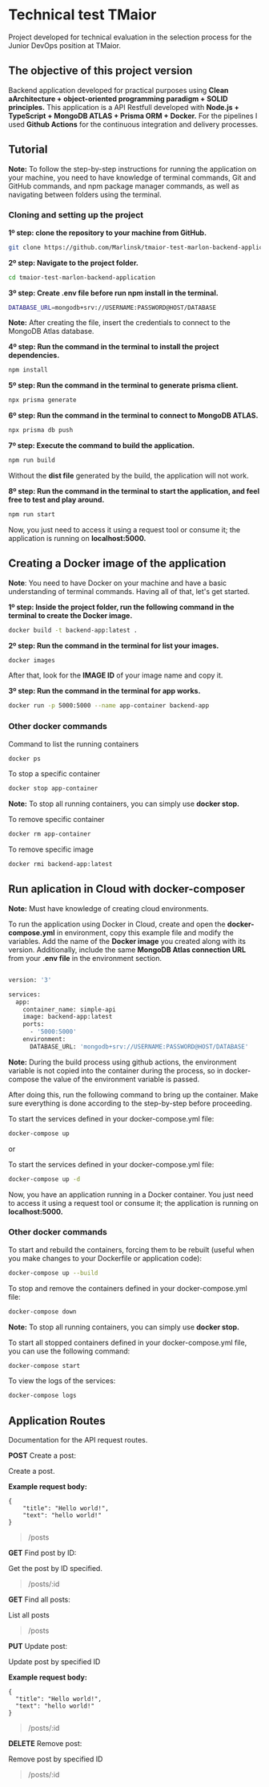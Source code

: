 # Technical test TMaior
Project developed for technical evaluation in the selection process for the Junior DevOps position at TMaior.

## The objective of this project version
Backend application developed for practical purposes using **Clean aArchitecture + object-oriented programming paradigm + SOLID principles.** This application is a API Restfull developed with **Node.js + TypeScript + MongoDB ATLAS + Prisma ORM + Docker.** For the pipelines I used **Github Actions** for the continuous integration and delivery processes.

## Tutorial
**Note:** To follow the step-by-step instructions for running the application on your machine, you need to have knowledge of terminal commands, Git and GitHub commands, and npm package manager commands, as well as navigating between folders using the terminal.

### Cloning and setting up the project
**1º step: clone the repository to your machine from GitHub.**
```bash
git clone https://github.com/Marlinsk/tmaior-test-marlon-backend-application.git
```

**2º step: Navigate to the project folder.**
```bash
cd tmaior-test-marlon-backend-application
```

**3º step: Create .env file before run npm install in the terminal.**
```bash
DATABASE_URL=mongodb+srv://USERNAME:PASSWORD@HOST/DATABASE
```
**Note:** After creating the file, insert the credentials to connect to the MongoDB Atlas database. 

**4º step: Run the command in the terminal to install the project dependencies.**
```bash
npm install
```

**5º step: Run the command in the terminal to generate prisma client.**
```bash
npx prisma generate
```

**6º step: Run the command in the terminal to connect to MongoDB ATLAS.**
```bash
npx prisma db push
```

**7º step: Execute the command to build the application.**
```bash
npm run build
```
Without the **dist file** generated by the build, the application will not work.

**8º step: Run the command in the terminal to start the application, and feel free to test and play around.**
```bash
npm run start
```

Now, you just need to access it using a request tool or consume it; the application is running on **localhost:5000.**

## Creating a Docker image of the application
**Note**: You need to have Docker on your machine and have a basic understanding of terminal commands. Having all of that, let's get started.

**1º step: Inside the project folder, run the following command in the terminal to create the Docker image.**
```bash
docker build -t backend-app:latest .
```

**2º step: Run the command in the terminal for list your images.**
```bash
docker images
```
After that, look for the **IMAGE ID** of your image name and copy it.

**3º step: Run the command in the terminal for app works.**
```bash
docker run -p 5000:5000 --name app-container backend-app
```

### Other docker commands
Command to list the running containers
```bash
docker ps
```

To stop a specific container
```bash
docker stop app-container
```
**Note:** To stop all running containers, you can simply use **docker stop.**

To remove specific container
```bash
docker rm app-container
```

To remove specific image
```bash
docker rmi backend-app:latest
```

## Run aplication in Cloud with docker-composer
**Note:** Must have knowledge of creating cloud environments.

To run the application using Docker in Cloud, create and open the **docker-compose.yml** in environment, copy this example file and modify the variables. Add the name of the **Docker image** you created along with its version. Additionally, include the same **MongoDB Atlas connection URL** from your **.env file** in the environment section.

```bash

version: '3'

services:
  app:
    container_name: simple-api
    image: backend-app:latest
    ports:
      - '5000:5000'
    environment:
      DATABASE_URL: 'mongodb+srv://USERNAME:PASSWORD@HOST/DATABASE'
```

**Note:** During the build process using github actions, the environment variable is not copied into the container during the process, so in docker-compose the value of the environment variable is passed.

After doing this, run the following command to bring up the container. Make sure everything is done according to the step-by-step before proceeding.

To start the services defined in your docker-compose.yml file:
```bash
docker-compose up 
```

or

To start the services defined in your docker-compose.yml file:
```bash
docker-compose up -d
```

Now, you have an application running in a Docker container. You just need to access it using a request tool or consume it; the application is running on **localhost:5000.**

### Other docker commands
To start and rebuild the containers, forcing them to be rebuilt (useful when you make changes to your Dockerfile or application code):
```bash
docker-compose up --build
```

To stop and remove the containers defined in your docker-compose.yml file:
```bash
docker-compose down
```
**Note:** To stop all running containers, you can simply use **docker stop.**

To start all stopped containers defined in your docker-compose.yml file, you can use the following command:
```bash
docker-compose start
```

To view the logs of the services:
```bash
docker-compose logs
```

## Application Routes
Documentation for the API request routes.

**POST** Create a post: 

Create a post.

**Example request body:**
```
{
    "title": "Hello world!",
    "text": "hello world!"
}
```

> /posts

**GET** Find post by ID:

Get the post by ID specified.

> /posts/:id

**GET** Find all posts:

List all posts

> /posts

**PUT** Update post:

Update post by specified ID

**Example request body:**
```
{
  "title": "Hello world!",
  "text": "hello world!"
}
```

> /posts/:id

**DELETE** Remove post:

Remove post by specified ID

> /posts/:id

